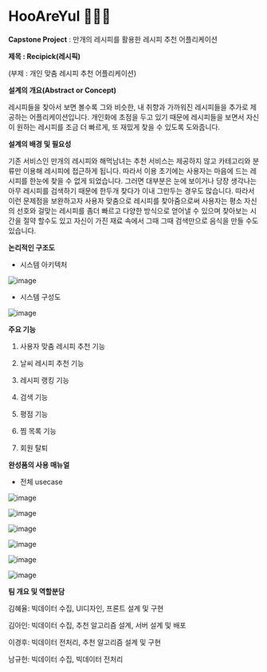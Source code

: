 # HooAreYul 🏃🏻‍♂️
**Capstone Project** : 만개의 레시피를 활용한 레시피 추천 어플리케이션

**제목 : Recipick(레시픽)**

(부제 : 개인 맞춤 레시피 추천 어플리케이션)

**설계의 개요(Abstract or Concept)**

 레시피들을 찾아서 보면 볼수록 그와 비슷한, 내 취향과 가까워진 레시피들을 추가로 제공하는 어플리케이션입니다. 개인화에 초점을 두고 있기 때문에 레시피들을 보면서 자신이 원하는 레시피를 조금 더 빠르게, 또 재밌게 찾을 수 있도록 도와줍니다.
 
**설계의 배경 및 필요성**

 기존 서비스인 만개의 레시피와 해먹남녀는 추천 서비스는 제공하지 않고 카테고리와 분류만 이용해 레시피에 접근하게 됩니다. 따라서 이용 초기에는 사용자는 마음에 드는 레시피를 한눈에 찾을 수 없게 되었습니다. 그러면 대부분은 눈에 보이거나 당장 생각나는 아무 레시피를 검색하기 때문에 한두개 찾다가 이내 그만두는 경우도 많습니다. 따라서 이런 문제점을 보완하고자 사용자 맞춤으로 레시피를 찾아줌으로써 사용자는 평소 자신의 선호와 걸맞는 레시피를 좀더 빠르고 다양한 방식으로 얻어낼 수 있으며 찾아보는 시간을 절약 할수도 있고 자신이 가진 재료 속에서 그때 그때 검색만으로 음식을 만들 수도 있습니다.
 
**논리적인 구조도**

- 시스템 아키텍처
 
![image](https://user-images.githubusercontent.com/75368687/148668993-0885a1b7-0e36-4655-a922-dc2120d612ab.png)

- 시스템 구성도
 
![image](https://user-images.githubusercontent.com/75368687/148668996-d870b9a1-a93b-4bfe-89bc-7a1bfbc57e36.png)

**주요 기능**

1) 사용자 맞춤 레시피 추천 기능

2) 날씨 레시피 추천 기능

3) 레시피 랭킹 기능

4) 검색 기능

5) 평점 기능

6) 찜 목록 기능

7) 회원 탈퇴

**완성품의 사용 매뉴얼**

 - 전체 usecase
 
![image](https://user-images.githubusercontent.com/75368687/148669120-c6c6f1f7-cf27-4533-89b0-3c9d72da8389.png)

![image](https://user-images.githubusercontent.com/75368687/148669298-12e5b8fa-255e-4d43-8851-400df9f6e219.png)

![image](https://user-images.githubusercontent.com/75368687/148669300-eb6e68c8-dd70-4016-af90-bffcdb606e9b.png)

![image](https://user-images.githubusercontent.com/75368687/148669301-26be77fb-78e7-4869-9869-9e36645821af.png)

![image](https://user-images.githubusercontent.com/75368687/148669321-133497dd-9038-490d-9860-16d360ac7a4a.png)

![image](https://user-images.githubusercontent.com/75368687/148669322-496caf0d-d8cd-42b9-8299-fd9b5441adab.png)

**팀 개요 및 역할분담**

김혜율: 빅데이터 수집, UI디자인, 프론트 설계 및 구현

김아인: 빅데이터 수집, 추천 알고리즘 설계, 서버 설계 및 배포

이경후: 빅데이터 전처리, 추천 알고리즘 설계 및 구현

남규헌: 빅데이터 수집, 빅데이터 전처리

